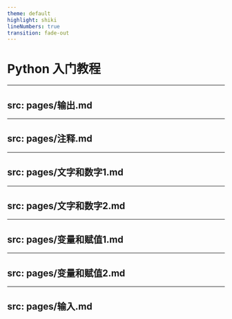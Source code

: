 ```yaml
---
theme: default
highlight: shiki
lineNumbers: true
transition: fade-out
---
```


# Python 入门教程

---
src: pages/输出.md
---

---
src: pages/注释.md
---

---
src: pages/文字和数字1.md
---

---
src: pages/文字和数字2.md
---

---
src: pages/变量和赋值1.md
---

---
src: pages/变量和赋值2.md
---

---
src: pages/输入.md
---

